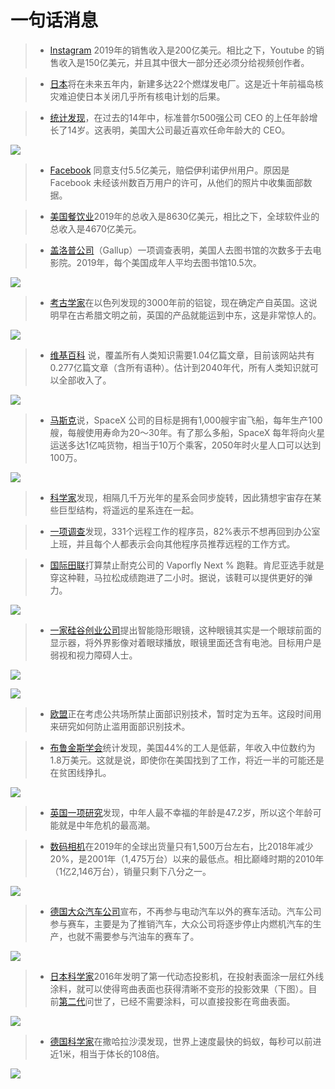 # 一句话消息

> - [Instagram](https://www.bloomberg.com/news/articles/2020-02-04/instagram-generates-more-than-a-quarter-of-facebook-s-sales) 2019年的销售收入是200亿美元。相比之下，Youtube 的销售收入是150亿美元，并且其中很大一部分还必须分给视频创作者。

> - [日本](https://www.nytimes.com/2020/02/03/climate/japan-coal-fukushima.html)将在未来五年内，新建多达22个燃煤发电厂。这是近十年前福岛核灾难迫使日本关闭几乎所有核电计划的后果。

> -  [统计发现](https://marginalrevolution.com/marginalrevolution/2020/01/ceo-ages-at-hire.html)，在过去的14年中，标准普尔500强公司 CEO 的上任年龄增长了14岁。这表明，美国大公司最近喜欢任命年龄大的 CEO。

![](https://www.wangbase.com/blogimg/asset/202001/bg2020020101.jpg)

> - [Facebook](https://www.nytimes.com/2020/01/29/technology/facebook-privacy-lawsuit-earnings.html) 同意支付5.5亿美元，赔偿伊利诺伊州用户。原因是 Facebook 未经该州数百万用户的许可，从他们的照片中收集面部数据。

> - [美国餐饮业](https://news.ycombinator.com/item?id=22152680)2019年的总收入是8630亿美元，相比之下，全球软件业的总收入是4670亿美元。

> - [盖洛普公司](https://lithub.com/in-2019-more-americans-went-to-the-library-than-to-the-movies-yes-really/)（Gallup）一项调查表明，美国人去图书馆的次数多于去电影院。2019年，每个美国成年人平均去图书馆10.5次。

![](https://www.wangbase.com/blogimg/asset/202001/bg2020012606.jpg)

> - [考古学家](https://www.archaeology-world.com/scientists-find-that-tin-found-in-israel-from-3000-years-ago-comes-from-cornwall/)在以色列发现的3000年前的铝锭，现在确定产自英国。这说明早在古希腊文明之前，英国的产品就能运到中东，这是非常惊人的。

![](https://www.wangbase.com/blogimg/asset/202001/bg2020012409.jpg)

> - [维基百科](https://en.wikipedia.org/wiki/User:Emijrp/All_Human_Knowledge#Human_geography) 说，覆盖所有人类知识需要1.04亿篇文章，目前该网站共有0.277亿篇文章（含所有语种）。估计到2040年代，所有人类知识就可以全部收入了。

![](https://www.wangbase.com/blogimg/asset/202001/bg2020012401.jpg)

> - [马斯克](https://www.extremetech.com/extreme/305021-elon-musk-starship-will-last-20-30-years-aiming-for-fleet-of-1000)说，SpaceX 公司的目标是拥有1,000艘宇宙飞船，每年生产100艘，每艘使用寿命为20～30年。有了那么多船，SpaceX 每年将向火星运送多达1亿吨货物，相当于10万个乘客，2050年时火星人口可以达到100万。 

![](https://www.wangbase.com/blogimg/asset/202001/bg2020012001.jpg)

> - [科学家](https://www.vice.com/en_us/article/zmj7pw/theres-growing-evidence-that-the-universe-is-connected-by-giant-structures)发现，相隔几千万光年的星系会同步旋转，因此猜想宇宙存在某些巨型结构，将遥远的星系连在一起。

> -  [一项调查](https://twitter.com/remotetools/status/1218167761525829634)发现，331个远程工作的程序员，82%表示不想再回到办公室上班，并且每个人都表示会向其他程序员推荐远程的工作方式。

> - [国际田联](https://www.thestreet.com/investing/nike-rivals-gain-amid-reports-vaporfly-shoes-face-iaaf-ban)打算禁止耐克公司的 Vaporfly Next % 跑鞋。肯尼亚选手就是穿这种鞋，马拉松成绩跑进了二小时。据说，该鞋可以提供更好的弹力。

![](https://www.wangbase.com/blogimg/asset/202001/bg2020011703.jpg)

> - [一家硅谷创业公司](https://www.theverge.com/2020/1/16/21067683/mojo-smart-contact-lens-augmented-reality-startup)提出智能隐形眼镜，这种眼镜其实是一个眼球前面的显示器，将外界影像对着眼球播放，眼镜里面还含有电池。目标用户是弱视和视力障碍人士。

![](https://www.wangbase.com/blogimg/asset/202001/bg2020011701.jpg)

![](https://www.wangbase.com/blogimg/asset/202001/bg2020011702.jpg)

> - [欧盟](https://www.reuters.com/article/us-eu-ai/eu-mulls-five-year-ban-on-facial-recognition-tech-in-public-areas-idUSKBN1ZF2QL)正在考虑公共场所禁止面部识别技术，暂时定为五年。这段时间用来研究如何防止滥用面部识别技术。

> - [布鲁金斯学会](https://www.brookings.edu/blog/the-avenue/2019/11/21/low-wage-work-is-more-pervasive-than-you-think-and-there-arent-enough-good-jobs-to-go-around/)统计发现，美国44%的工人是低薪，年收入中位数约为1.8万美元。这就是说，即使你在美国找到了工作，将近一半的可能还是在贫困线挣扎。

![](https://www.wangbase.com/blogimg/asset/202001/bg2020011402.jpg)

> - [英国一项研究](https://www.bloombergquint.com/global-economics/middle-age-misery-peaks-at-age-of-47-2-economist-says)发现，中年人最不幸福的年龄是47.2岁，所以这个年龄可能就是中年危机的最高潮。

> - [数码相机](https://finance.technews.tw/2019/12/30/digital-camera-shipments/)在2019年的全球出货量只有1,500万台左右，比2018年减少20%，是2001年（1,475万台）以来的最低点。相比巅峰时期的2010年（1亿2,146万台），销量只剩下八分之一。

![](https://www.wangbase.com/blogimg/asset/202001/bg2020010305.jpg)

> - [德国大众汽车公司](https://www.thedrive.com/news/31162/volkswagen-axes-all-non-electric-racing-programs-worldwide)宣布，不再参与电动汽车以外的赛车活动。汽车公司参与赛车，主要是为了推销汽车，大众公司将逐步停止内燃机汽车的生产，也就不需要参与汽油车的赛车了。

![](https://www.wangbase.com/blogimg/asset/201911/bg2019112304.jpg)

> - [日本科学家](http://www.k2.t.u-tokyo.ac.jp/vision/DPM/)2016年发明了第一代动态投影机，在投射表面涂一层红外线涂料，就可以使得弯曲表面也获得清晰不变形的投影效果（下图）。目前[第二代](http://www.k2.t.u-tokyo.ac.jp/vision/MIDAS/index-e.html)问世了，已经不需要涂料，可以直接投影在弯曲表面。

![](https://www.wangbase.com/blogimg/asset/201911/bg2019112203.jpg)

> - [德国科学家](https://www.theguardian.com/science/2019/oct/16/fastest-ants-in-world-northern-sahara)在撒哈拉沙漠发现，世界上速度最快的蚂蚁，每秒可以前进近1米，相当于体长的108倍。

![](https://www.wangbase.com/blogimg/asset/201910/bg2019101906.jpg)


